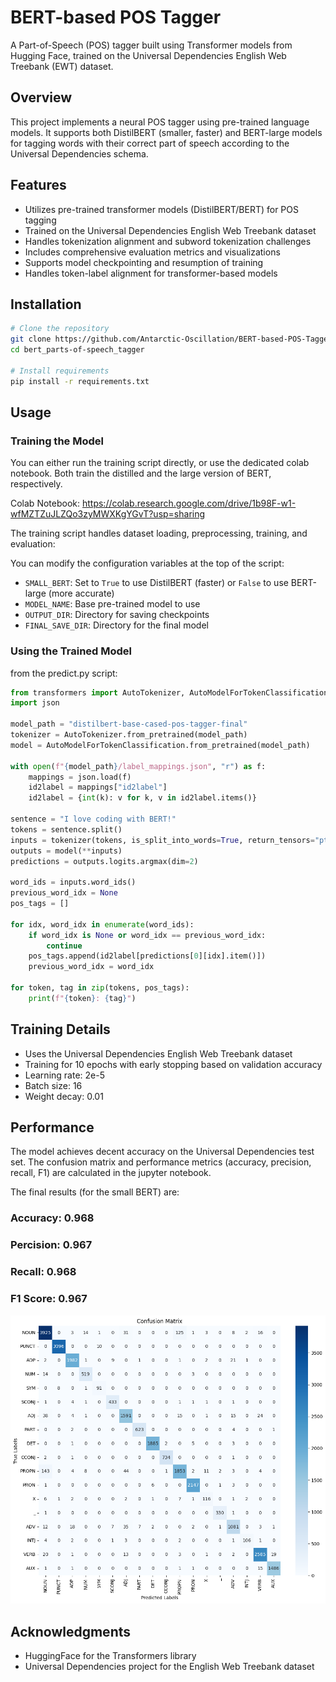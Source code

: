 # BERT-based POS Tagger

A Part-of-Speech (POS) tagger built using Transformer models from Hugging Face, trained on the Universal Dependencies English Web Treebank (EWT) dataset.

## Overview

This project implements a neural POS tagger using pre-trained language models. It supports both DistilBERT (smaller, faster) and BERT-large models for tagging words with their correct part of speech according to the Universal Dependencies schema.

## Features

- Utilizes pre-trained transformer models (DistilBERT/BERT) for POS tagging
- Trained on the Universal Dependencies English Web Treebank dataset
- Handles tokenization alignment and subword tokenization challenges
- Includes comprehensive evaluation metrics and visualizations
- Supports model checkpointing and resumption of training
- Handles token-label alignment for transformer-based models

## Installation

```bash
# Clone the repository
git clone https://github.com/Antarctic-Oscillation/BERT-based-POS-Tagger.git
cd bert_parts-of-speech_tagger

# Install requirements
pip install -r requirements.txt
```


## Usage

### Training the Model

You can either run the training script directly, or use the dedicated colab notebook. Both train the distilled and the large version of BERT, respectively.

Colab Notebook: https://colab.research.google.com/drive/1b98F-w1-wfMZTZuJLZQo3zyMWXKgYGvT?usp=sharing

The training script handles dataset loading, preprocessing, training, and evaluation:

You can modify the configuration variables at the top of the script:
- `SMALL_BERT`: Set to `True` to use DistilBERT (faster) or `False` to use BERT-large (more accurate)
- `MODEL_NAME`: Base pre-trained model to use
- `OUTPUT_DIR`: Directory for saving checkpoints
- `FINAL_SAVE_DIR`: Directory for the final model

### Using the Trained Model

from the predict.py script:
```python
from transformers import AutoTokenizer, AutoModelForTokenClassification
import json

model_path = "distilbert-base-cased-pos-tagger-final"
tokenizer = AutoTokenizer.from_pretrained(model_path)
model = AutoModelForTokenClassification.from_pretrained(model_path)

with open(f"{model_path}/label_mappings.json", "r") as f:
    mappings = json.load(f)
    id2label = mappings["id2label"]
    id2label = {int(k): v for k, v in id2label.items()}

sentence = "I love coding with BERT!"
tokens = sentence.split()
inputs = tokenizer(tokens, is_split_into_words=True, return_tensors="pt")
outputs = model(**inputs)
predictions = outputs.logits.argmax(dim=2)

word_ids = inputs.word_ids()
previous_word_idx = None
pos_tags = []

for idx, word_idx in enumerate(word_ids):
    if word_idx is None or word_idx == previous_word_idx:
        continue
    pos_tags.append(id2label[predictions[0][idx].item()])
    previous_word_idx = word_idx

for token, tag in zip(tokens, pos_tags):
    print(f"{token}: {tag}")
```

## Training Details

- Uses the Universal Dependencies English Web Treebank dataset
- Training for 10 epochs with early stopping based on validation accuracy
- Learning rate: 2e-5
- Batch size: 16
- Weight decay: 0.01

## Performance

The model achieves decent accuracy on the Universal Dependencies test set. The confusion matrix and performance metrics (accuracy, precision, recall, F1) are calculated in the jupyter notebook.

The final results (for the small BERT) are:
### Accuracy: 0.968
### Percision: 0.967
### Recall: 0.968
### F1 Score: 0.967

![confusion matrix](images/confusion_matrix.png)

## Acknowledgments

- HuggingFace for the Transformers library
- Universal Dependencies project for the English Web Treebank dataset
